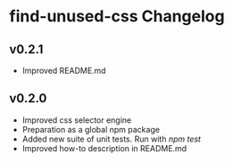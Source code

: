 # find-unused-css Changelog

## v0.2.1
  * Improved README.md

## v0.2.0
  * Improved css selector engine
  * Preparation as a global npm package
  * Added new suite of unit tests. Run with *npm test*
  * Improved how-to description in README.md
